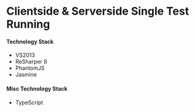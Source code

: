 # Clientside & Serverside Single Test Running

#### Technology Stack

- VS2013
- ReSharper 8
- PhantomJS
- Jasmine

#### Misc Technology Stack

- TypeScript